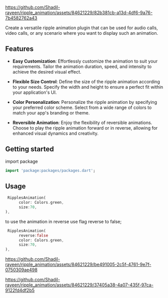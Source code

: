 
https://github.com/Shadil-rayeen/ripple_animation/assets/84621229/82b381cb-a13d-4df6-9a76-7b4582762a43
<!--
Developer: Dilshad Alam
Github: https://github.com/Shadil-rayeen

-->

Create a versatile ripple animation plugin that can be used for audio calls, video calls, or any scenario where you want to display such an animation.

## Features
- **Easy Customization**: Effortlessly customize the animation to suit your requirements. Tailor the animation duration, speed, and intensity to achieve the desired visual effect.

- **Flexible Size Control**: Define the size of the ripple animation according to your needs. Specify the width and height to ensure a perfect fit within your application's UI.

- **Color Personalization**: Personalize the ripple animation by specifying your preferred color scheme. Select from a wide range of colors to match your app's branding or theme.

- **Reversible Animation**: Enjoy the flexibility of reversible animations. Choose to play the ripple animation forward or in reverse, allowing for enhanced visual dynamics and creativity.



## Getting started

import package
```dart
import 'package:packages/packages.dart';
```

## Usage

```dart
 RipplesAnimation(
      color: Colors.green,
      size:70,
),
```

to use the animation in reverse use flag reverse to false;

```dart
 RipplesAnimation(
      reverse:false
      color: Colors.green,
      size:70,
),
```

https://github.com/Shadil-rayeen/ripple_animation/assets/84621229/be491005-2c5f-4761-9e7f-0750309ae498


https://github.com/Shadil-rayeen/ripple_animation/assets/84621229/37405a38-4a07-435f-97ca-9122fd4df2b5





